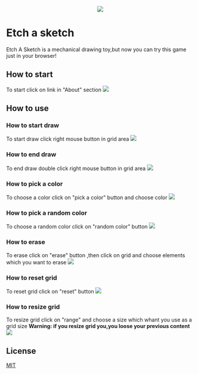 <p align="center">
    <img src="https://github.com/andreyoch/readme_practice/blob/main/logo.png">
  </a>


# Etch a sketch

Etch A Sketch is a mechanical drawing toy,but now you can try this game just in your browser!

## How to start
To start click on link in "About" section
![](https://github.com/andreyoch/readme_files/blob/master/etch_a_sketch/how_to_start.gif)



## How to use
### How to start draw 
To start draw  click right mouse button in grid area 
![](https://github.com/andreyoch/readme_files/blob/master/etch_a_sketch/how_to_start_draw.gif)
### How to end draw
To end draw double click right mouse button in grid area 
![](https://github.com/andreyoch/readme_files/blob/master/etch_a_sketch/how_to_end_draw.gif)
### How to pick a color
To choose a color click on "pick a color" button and choose color
![](https://github.com/andreyoch/readme_files/blob/master/etch_a_sketch/how_to_pick_a_color_color.gif)
### How to pick a random color
To choose a random color click on "random color" button
![](https://github.com/andreyoch/readme_files/blob/master/etch_a_sketch/how_to_pick_a_random_color.gif)
### How to erase 
To erase click on "erase" button ,then click on grid and choose elements which you want to erase
![](https://github.com/andreyoch/readme_files/blob/master/etch_a_sketch/how_to_erase.gif)
### How to reset grid
To reset grid click on "reset" button 
![](https://github.com/andreyoch/readme_files/blob/master/etch_a_sketch/how_to_reset_grid.gif)
### How to resize grid
To resize grid click on "range" and choose a size which whant you use as a grid size
**Warning: if you resize grid you,you loose your previous content**
![](https://github.com/andreyoch/readme_files/blob/master/etch_a_sketch/how_to_reset_grid.gif)
## License
[MIT](https://choosealicense.com/licenses/mit/)
